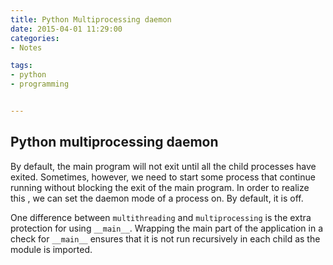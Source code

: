 ```yaml
---
title: Python Multiprocessing daemon
date: 2015-04-01 11:29:00
categories:
- Notes

tags:
- python
- programming


---
```



## Python multiprocessing daemon
By default, the main program will not exit until all the child processes have exited. Sometimes, however, we need to start some process that continue running without blocking the exit of the main program. In order to realize this , we can set the daemon mode of a process on. By default, it is off. 

One difference between `multithreading` and `multiprocessing` is the extra protection for using `__main__`. Wrapping the main part of the application in a check for `__main__` ensures that it is not run recursively in each child as the module is imported. 




